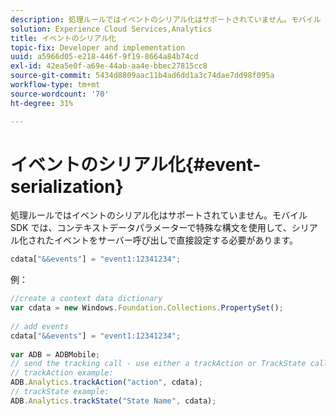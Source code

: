 ```yaml
---
description: 処理ルールではイベントのシリアル化はサポートされていません。モバイル SDK では、コンテキストデータパラメーター内で特殊な構文を使用して、シリアル化されたイベントをサーバー呼び出しで直接設定する必要があります。
solution: Experience Cloud Services,Analytics
title: イベントのシリアル化
topic-fix: Developer and implementation
uuid: a5966d05-e218-446f-9f19-8664a84b74cd
exl-id: 42ea5e0f-a69e-44ab-aa4e-bbec27815cc8
source-git-commit: 5434d8809aac11b4ad6dd1a3c74dae7dd98f095a
workflow-type: tm+mt
source-wordcount: '70'
ht-degree: 31%

---
```


# イベントのシリアル化{#event-serialization}

処理ルールではイベントのシリアル化はサポートされていません。モバイル SDK では、コンテキストデータパラメーターで特殊な構文を使用して、シリアル化されたイベントをサーバー呼び出しで直接設定する必要があります。

```js
cdata["&&events"] = "event1:12341234";
```

例：

```js
//create a context data dictionary 
var cdata = new Windows.Foundation.Collections.PropertySet(); 
 
// add events 
cdata["&&events"] = "event1:12341234"; 
 
var ADB = ADBMobile; 
// send the tracking call - use either a trackAction or TrackState call. 
// trackAction example: 
ADB.Analytics.trackAction("action", cdata); 
// trackState example: 
ADB.Analytics.trackState("State Name", cdata);
```
